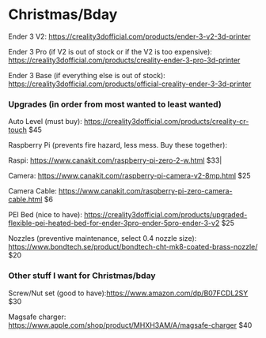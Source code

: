 # Christmas/Bday
Ender 3 V2: https://creality3dofficial.com/products/ender-3-v2-3d-printer

Ender 3 Pro (if V2 is out of stock or if the V2 is too expensive): https://creality3dofficial.com/products/creality-ender-3-pro-3d-printer

Ender 3 Base (if everything else is out of stock): https://creality3dofficial.com/products/official-creality-ender-3-3d-printer

### Upgrades (in order from most wanted to least wanted)

Auto Level (must buy): https://creality3dofficial.com/products/creality-cr-touch $45

Raspberry Pi (prevents fire hazard, less mess. Buy these together): 

Raspi: https://www.canakit.com/raspberry-pi-zero-2-w.html $33|

Camera: https://www.canakit.com/raspberry-pi-camera-v2-8mp.html $25

Camera Cable: https://www.canakit.com/raspberry-pi-zero-camera-cable.html $6

PEI Bed (nice to have): https://creality3dofficial.com/products/upgraded-flexible-pei-heated-bed-for-ender-3pro-ender-5pro-ender-3-v2 $25

Nozzles (preventive maintenance, select 0.4 nozzle size): https://www.bondtech.se/product/bondtech-cht-mk8-coated-brass-nozzle/ $20


### Other stuff I want for Christmas/bday

Screw/Nut set (good to have):https://www.amazon.com/dp/B07FCDL2SY $30

Magsafe charger: https://www.apple.com/shop/product/MHXH3AM/A/magsafe-charger $40

